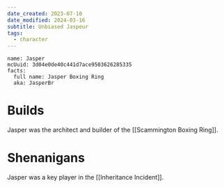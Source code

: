 ```yaml
---
date_created: 2023-07-10
date_modified: 2024-03-16
subtitle: Unbiased Jaspeur
tags:
  - character
---
```


```infobox-character
name: Jasper
mcUuid: 3d04e0de40c441d7ace9503626285335
facts:
  full name: Jasper Boxing Ring
  aka: JasperBr
```

# Builds

Jasper was the architect and builder of the [[Scammington Boxing Ring]].

# Shenanigans

Jasper was a key player in the [[Inheritance Incident]].